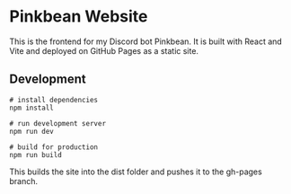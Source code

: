 # Pinkbean Website
This is the frontend for my Discord bot Pinkbean.
It is built with React and Vite and deployed on GitHub Pages as a static site.

## Development
```
# install dependencies
npm install

# run development server
npm run dev

# build for production
npm run build
```

This builds the site into the dist folder and pushes it to the gh-pages branch.

